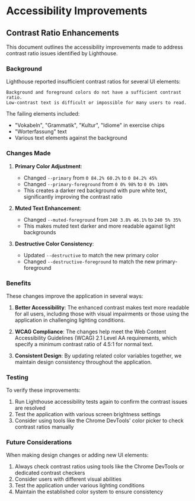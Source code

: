 # Accessibility Improvements

## Contrast Ratio Enhancements

This document outlines the accessibility improvements made to address contrast ratio issues identified by Lighthouse.

### Background

Lighthouse reported insufficient contrast ratios for several UI elements:

```
Background and foreground colors do not have a sufficient contrast ratio.
Low-contrast text is difficult or impossible for many users to read.
```

The failing elements included:
- "Vokabeln", "Grammatik", "Kultur", "Idiome" in exercise chips
- "Worterfassung" text
- Various text elements against the background

### Changes Made

1. **Primary Color Adjustment**:
   - Changed `--primary` from `0 84.2% 60.2%` to `0 84.2% 45%`
   - Changed `--primary-foreground` from `0 0% 98%` to `0 0% 100%`
   - This creates a darker red background with pure white text, significantly improving the contrast ratio

2. **Muted Text Enhancement**:
   - Changed `--muted-foreground` from `240 3.8% 46.1%` to `240 5% 35%`
   - This makes muted text darker and more readable against light backgrounds

3. **Destructive Color Consistency**:
   - Updated `--destructive` to match the new primary color
   - Changed `--destructive-foreground` to match the new primary-foreground

### Benefits

These changes improve the application in several ways:

1. **Better Accessibility**: The enhanced contrast makes text more readable for all users, including those with visual impairments or those using the application in challenging lighting conditions.

2. **WCAG Compliance**: The changes help meet the Web Content Accessibility Guidelines (WCAG) 2.1 Level AA requirements, which specify a minimum contrast ratio of 4.5:1 for normal text.

3. **Consistent Design**: By updating related color variables together, we maintain design consistency throughout the application.

### Testing

To verify these improvements:

1. Run Lighthouse accessibility tests again to confirm the contrast issues are resolved
2. Test the application with various screen brightness settings
3. Consider using tools like the Chrome DevTools' color picker to check contrast ratios manually

### Future Considerations

When making design changes or adding new UI elements:

1. Always check contrast ratios using tools like the Chrome DevTools or dedicated contrast checkers
2. Consider users with different visual abilities
3. Test the application under various lighting conditions
4. Maintain the established color system to ensure consistency

